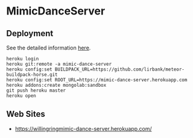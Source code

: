 # MimicDanceServer

## Deployment

See the detailed information [here](https://github.com/jordansissel/heroku-buildpack-meteor).

```
heroku login
heroku git:remote -a mimic-dance-server
heroku config:set BUILDPACK_URL=https://github.com/lirbank/meteor-buildpack-horse.git
heroku config:set ROOT_URL=https://mimic-dance-server.herokuapp.com
heroku addons:create mongolab:sandbox
git push heroku master
heroku open
```

## Web Sites
- https://willingringmimic-dance-server.herokuapp.com/
